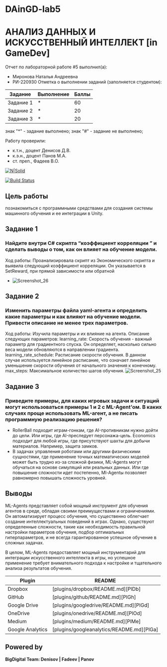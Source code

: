 # DAinGD-lab5
# АНАЛИЗ ДАННЫХ И ИСКУССТВЕННЫЙ ИНТЕЛЛЕКТ [in GameDev]
Отчет по лабораторной работе #5 выполнил(а):
- Миронова Наталья Андреевна
- РИ-220930
Отметка о выполнении заданий (заполняется студентом):

| Задание | Выполнение | Баллы |
| ------ | ------ | ------ |
| Задание 1 | * | 60 |
| Задание 2 | * | 20 |
| Задание 3 | * | 20 |

знак "*" - задание выполнено; знак "#" - задание не выполнено;

Работу проверили:
- к.т.н., доцент Денисов Д.В.
- к.э.н., доцент Панов М.А.
- ст. преп., Фадеев В.О.

[![N|Solid](https://cldup.com/dTxpPi9lDf.thumb.png)](https://nodesource.com/products/nsolid)

[![Build Status](https://travis-ci.org/joemccann/dillinger.svg?branch=master)](https://travis-ci.org/joemccann/dillinger)


## Цель работы
познакомиться с программными средствами для создания системы машинного обучения и ее интеграции в Unity.

## Задание 1
### Найдите внутри C# скрипта “коэффициент корреляции ” и сделать выводы о том, как он влияет на обучение модели.
Ход работы: Проанализировала скрипт из Экономического скрипта и выявила следующий коэффициент корреляции. Он указывается в SetReward, при прямой зависимости или обратной
- ![Screenshot_26](https://github.com/knightalli/DAinGD-lab5/assets/127225486/36a4098a-c72d-41ab-8f79-c9af7e54621b)

## Задание 2
### Изменить параметры файла yaml-агента и определить какие параметры и как влияют на обучение модели. Привести описание не менее трех параметров.
Ход работы: Изучила параметры и их влияние на агента.
Описание следующих параметров: 
learning_rate: Скорость обучения - важный параметр для градиентного спуска. Он определяет, насколько сильно веса модели обновляются в направлении градиента.
learning_rate_schedule: Расписание скорости обучения. В данном случае используется линейное расписание, что означает линейное уменьшение скорости обучения от начального значения к конечному.
max_steps: Максимальное количество шагов обучения.
![Screenshot_25](https://github.com/knightalli/DAinGD-lab5/assets/127225486/cffbf6b8-fed3-4dd7-8dc2-c51cefc0e19d)



## Задание 3
### Приведите примеры, для каких игровых задачи и ситуаций могут использоваться примеры 1 и 2 с ML-Agent’ом. В каких случаях проще использовать ML-агент, а не писать программную реализацию решения?
- RollerBall подходит играм-гонкам, где AI-противникам нужно дойти до цели. Или игры, где AI-преследует персонажа-цель. Economics подходит для любой игры, где присутствуют шахты для добычи материалов. Например, защита замков.
- В задачах управления роботами или другими физическими сущностями, где применение точных математических моделей может быть трудно из-за сложной физики, ML-Agents могут обучаться на основе симуляций или реальных данных. Или где повышение сложности идет постепенно, Ml-Agentы позволяет равномерно повышать сложность уровней. 



## Выводы

ML-Agents представляет собой мощный инструмент для обучения агентов в среде, обладая своими преимуществами и ограничениями. Он автоматизирует процесс обучения, что существенно облегчает создание интеллектуальных поведений в играх. Однако, существуют определенные сложности, такие как необходимость правильной настройки параметров обучения, подбор оптимальных гиперпараметров, и не всегда гарантированное успешное обучение в сложных задачах.

В целом, ML-Agents предоставляет мощный инструментарий для интеграции искусственного интеллекта в игры, но успешное применение требует внимательного подхода к настройке и тщательного анализа результатов обучения.



| Plugin | README |
| ------ | ------ |
| Dropbox | [plugins/dropbox/README.md][PlDb] |
| GitHub | [plugins/github/README.md][PlGh] |
| Google Drive | [plugins/googledrive/README.md][PlGd] |
| OneDrive | [plugins/onedrive/README.md][PlOd] |
| Medium | [plugins/medium/README.md][PlMe] |
| Google Analytics | [plugins/googleanalytics/README.md][PlGa] |

## Powered by

**BigDigital Team: Denisov | Fadeev | Panov**
